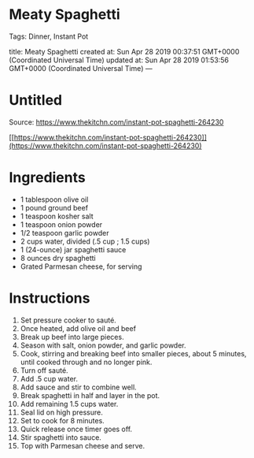# Meaty Spaghetti

Tags: Dinner, Instant Pot

title: Meaty Spaghetti created at: Sun Apr 28 2019 00:37:51 GMT+0000 (Coordinated Universal Time) updated at: Sun Apr 28 2019 01:53:56 GMT+0000 (Coordinated Universal Time) —

# Untitled

Source: https://www.thekitchn.com/instant-pot-spaghetti-264230

[[https://www.thekitchn.com/instant-pot-spaghetti-264230]](https://www.thekitchn.com/instant-pot-spaghetti-264230)

# Ingredients

- 1 tablespoon olive oil
- 1 pound ground beef
- 1 teaspoon kosher salt
- 1 teaspoon onion powder
- 1/2 teaspoon garlic powder
- 2 cups water, divided (.5 cup ; 1.5 cups)
- 1 (24-ounce) jar spaghetti sauce
- 8 ounces dry spaghetti
- Grated Parmesan cheese, for serving

# Instructions

1. Set pressure cooker to sauté.
2. Once heated, add olive oil and beef
3. Break up beef into large pieces.
4. Season with salt, onion powder, and garlic powder.
5. Cook, stirring and breaking beef into smaller pieces, about 5 minutes, until cooked through and no longer pink.
6. Turn off sauté.
7. Add .5 cup water.
8. Add sauce and stir to combine well.
9. Break spaghetti in half and layer in the pot.
10. Add remaining 1.5 cups water.
11. Seal lid on high pressure.
12. Set to cook for 8 minutes.
13. Quick release once timer goes off.
14. Stir spaghetti into sauce.
15. Top with Parmesan cheese and serve.